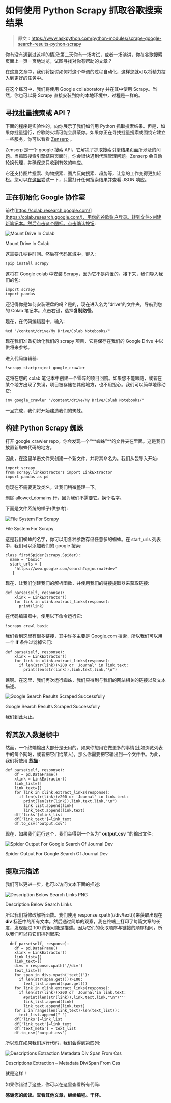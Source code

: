 # 如何使用 Python Scrapy 抓取谷歌搜索结果

> 原文：<https://www.askpython.com/python-modules/scrape-google-search-results-python-scrapy>

你有没有遇到过这样的情况:第二天你有一场考试，或者一场演讲，你在谷歌搜索页面上一页一页地浏览，试图寻找对你有帮助的文章？

在这篇文章中，我们将探讨如何将这个单调的过程自动化，这样您就可以将精力投入到更好的任务中。

在这个练习中，我们将使用 Google collaboratory 并在其中使用 Scrapy。当然，你也可以将 Scrapy 直接安装到你的本地环境中，过程是一样的。

## 寻找批量搜索或 API？

下面的程序是实验性的，向你展示了我们如何用 Python 抓取搜索结果。但是，如果你批量运行，谷歌防火墙可能会屏蔽你。如果你正在寻找批量搜索或围绕它建立一些服务，你可以看看 [Zenserp](https://zenserp.com/) 。

Zenserp 是一个 google 搜索 API，它解决了抓取搜索引擎结果页面所涉及的问题。当抓取搜索引擎结果页面时，你会很快遇到代理管理问题。Zenserp 会自动轮换代理，并确保您只收到有效的响应。

它还支持图片搜索、购物搜索、图片反向搜索、趋势等，让您的工作变得更加轻松。您可以[在这里](https://zenserp.com/)尝试一下，只需打开任何搜索结果并查看 JSON 响应。

## 正在初始化 Google 协作室

前往[https://colab.research.google.com/](https://colab.research.google.com/)，用您的谷歌账户登录。转到文件>创建新笔记本。然后点击这个图标。点击确认按钮:

![Mount Drive In Colab](img/139a59ad350aaef2ee592870f526521e.png)

Mount Drive In Colab

这需要几秒钟时间。然后在代码区域中，键入:

```
!pip install scrapy

```

这将在 Google colab 中安装 Scrapy，因为它不是内置的。接下来，我们导入我们的包:

```
import scrapy
import pandas

```

还记得你是如何安装硬盘的吗？是的，现在进入名为“drive”的文件夹，导航到您的 Colab 笔记本。点击右键，选择**复制路径**。

现在，在代码编辑器中，输入:

```
%cd "/content/drive/My Drive/Colab Notebooks/"

```

现在我们准备初始化我们的 scrapy 项目，它将保存在我们的 Google Drive 中以供将来参考。

进入代码编辑器:

```
!scrapy startproject google_crawler

```

这将在您的 colab 笔记本中创建一个零碎的项目回购。如果您不能跟随，或者在某个地方出现了失误，项目被存储在其他地方，也不用担心。我们可以简单地移动它:

```
!mv google_crawler "/content/drive/My Drive/Colab Notebooks/"

```

一旦完成，我们将开始建造我们的蜘蛛。

## 构建 Python Scrapy 蜘蛛

打开 google_crawler repo。你会发现一个“**蜘蛛”**的文件夹在里面。这是我们放置新蜘蛛代码的地方。

因此，在这里单击文件夹创建一个新文件，并将其命名为。我们从包导入开始:

```
import scrapy 
from scrapy.linkextractors import LinkExtractor
import pandas as pd

```

您现在不需要更改类名。让我们稍微整理一下。

删除 allowed_domains 行，因为我们不需要它。换个名字。

下面是文件系统的样子(供参考):

![File System For Scrapy](img/b2a325ab538d0302670a6dbd3b847762.png)

File System For Scrapy

这是我们蜘蛛的名字，你可以用各种参数存储任意多的蜘蛛。在 start_urls 列表中，我们可以添加我们的 google 搜索:

```
class firstSpider(scrapy.Spider): 
  name = "basic" 
  start_urls = [ 
    "https://www.google.com/search?q=journal+dev"
   ]

```

现在，让我们创建我们的解析函数，并使用我们的链接提取器来获取链接:

```
def parse(self, response):
    xlink = LinkExtractor()
    for link in xlink.extract_links(response):
      print(link)

```

在代码编辑器中，使用以下命令运行它:

```
!scrapy crawl basic

```

我们看到这里有很多链接，其中许多主要是 Google.com 搜索，所以我们可以用一个 **if** 条件过滤掉它们:

```
def parse(self, response):
    xlink = LinkExtractor()
    for link in xlink.extract_links(response):
      if len(str(link))>200 or 'Journal' in link.text:
        print(len(str(link)),link.text,link,"\n")

```

瞧啊。在这里，我们再次运行蜘蛛，我们只得到与我们的网站相关的链接以及文本描述。

![Google Search Results Scraped Successfully](img/0ed325eed64254d35f848765ff3c8b5c.png)

Google Search Results Scraped Successfully

我们到此为止。

## 将其放入数据帧中

然而，一个终端输出大部分是无用的。如果你想用它做更多的事情(比如浏览列表中的每个网站，或者把它们给某人)，那么你需要把它输出到一个文件中。为此，我们将使用 **[熊猫](https://www.askpython.com/python-modules/pandas/python-pandas-module-tutorial)** :

```
def parse(self, response):
    df = pd.DataFrame()
    xlink = LinkExtractor()
    link_list=[]
    link_text=[]
    for link in xlink.extract_links(response):
      if len(str(link))>200 or 'Journal' in link.text:
        print(len(str(link)),link.text,link,"\n")
        link_list.append(link)
        link_text.append(link.text)
    df['links']=link_list
    df['link_text']=link_text
    df.to_csv('output.csv')

```

现在，如果我们运行这个，我们会得到一个名为" **output.csv** "的输出文件:

![Spider Output For Google Search Of Journal Dev](img/5ec3a85550f34a33acb2e55f008d77dd.png)

Spider Output For Google Search Of Journal Dev

## 提取元描述

我们可以更进一步，也可以访问文本下面的描述:

![Description Below Search Links PNG](img/5c9fa761c55fb962aaeedfb0c7fe7e8c.png)

Description Below Search Links

所以我们将修改解析函数。我们使用 response.xpath(//div/text())来获取出现在 **div** 标签中的所有文本。然后通过简单的观察，我在终端上打印了每篇文章的长度，发现超过 100 的很可能是描述。因为它们的获取顺序与链接的顺序相同，所以我们可以将它们排列起来:

```
  def parse(self, response):
    df = pd.DataFrame()
    xlink = LinkExtractor()
    link_list=[]
    link_text=[]
    divs = response.xpath('//div')
    text_list=[]
    for span in divs.xpath('text()'):
      if len(str(span.get()))>100:
        text_list.append(span.get())
    for link in xlink.extract_links(response):
      if len(str(link))>200 or 'Journal'in link.text:
        #print(len(str(link)),link.text,link,"\n")'''
        link_list.append(link)
        link_text.append(link.text)
    for i in range(len(link_text)-len(text_list)):
      text_list.append(" ")
    df['links']=link_list
    df['link_text']=link_text
    df['text_meta'] = text_list
    df.to_csv('output.csv')

```

所以现在如果我们运行代码，我们会得到第四列:

![Descriptions Extraction Metadata Div Span From Css](img/0f387eba37d8397adf65433eeb84f427.png)

Descriptions Extraction – Metadata Div/Span From Css

就是这样！

如果你错过了这些，你可以在这里查看所有代码:[](https://github.com/arkaprabha-majumdar/google-crawler)

**感谢您的阅读。查看其他文章，继续编程。干杯。**